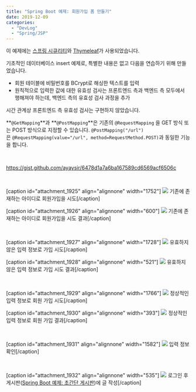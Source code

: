 ```yaml
---
title: "Spring Boot 예제: 회원가입 폼 만들기"
date: 2019-12-09
categories: 
  - "DevLog"
  - "Spring/JSP"
---
```


이 예제에는 [스프링 시큐리티](http://yoonbumtae.com/?tag=%EC%8A%A4%ED%94%84%EB%A7%81%EC%8B%9C%ED%81%90%EB%A6%AC%ED%8B%B0)와 [Thymeleaf](http://yoonbumtae.com/?tag=Thymeleaf)가 사용되었습니다.

기초적인 데이터베이스 insert 예제로, 특별한 내용은 없고 다음을 연습하기 위해 만들었습니다.

- 회원 테이블에 비밀번호를 BCrypt로 해싱한 텍스트를 입력
- 원칙적으로 입력한 값에 대한 유효성 검사는 프론트엔드 측과 백엔드 측 모두에서 행해져야 하는데, 백엔드 측의 유효성 검사 과정을 추가

시간 관계상 프론트엔드 측 유효성 검사는 구현하지 않았습니다.

**`@GetMapping`**과 **`@PostMapping`**은 기존의 `@RequestMapping` 을 GET 방식 또는 POST 방식으로 지정할 수 있습니다. `@PostMapping("/url")`은 `@RequestMapping(value="/url", method=RequestMethod.POST)`과 동일한 기능을 합니다.

 

https://gist.github.com/ayaysir/6478d1a7a6ba167589cd6569acf6506c

 

\[caption id="attachment\_1925" align="alignnone" width="1752"\] ![](/assets/img/wp-content/uploads/2019/12/스크린샷-2019-12-10-오전-1.48.23.png) 기존에 존재하는 아이디로 회원가입을 시도\[/caption\]

\[caption id="attachment\_1926" align="alignnone" width="600"\] ![](/assets/img/wp-content/uploads/2019/12/스크린샷-2019-12-10-오전-1.48.32.png) 기존에 존재하는 아이디로 회원가입을 시도 결과\[/caption\]

 

\[caption id="attachment\_1927" align="alignnone" width="1728"\] ![](/assets/img/wp-content/uploads/2019/12/스크린샷-2019-12-10-오전-1.48.52.png) 유효하지 않은 입력 정보로 가입 시도\[/caption\]

\[caption id="attachment\_1928" align="alignnone" width="521"\] ![](/assets/img/wp-content/uploads/2019/12/스크린샷-2019-12-10-오전-1.49.00.png) 유효하지 않은 입력 정보로 가입 시도 결과\[/caption\]

 

\[caption id="attachment\_1929" align="alignnone" width="1766"\] ![](/assets/img/wp-content/uploads/2019/12/스크린샷-2019-12-10-오전-1.49.49.png) 정상적인 입력 정보로 회원 가입 시도\[/caption\]

\[caption id="attachment\_1930" align="alignnone" width="393"\] ![](/assets/img/wp-content/uploads/2019/12/스크린샷-2019-12-10-오전-1.49.57.png) 정상적인 입력 정보로 회원 가입 결과\[/caption\]

 

\[caption id="attachment\_1931" align="alignnone" width="1582"\] ![](/assets/img/wp-content/uploads/2019/12/스크린샷-2019-12-10-오전-2.11.21.png) 입력 정보 확인\[/caption\]

 

\[caption id="attachment\_1932" align="alignnone" width="535"\] ![](/assets/img/wp-content/uploads/2019/12/스크린샷-2019-12-10-오전-2.13.20.png) 로그인 후 게시판([Spring Boot 예제: 초간단 게시판](http://yoonbumtae.com/?p=1853))에 글 작성\[/caption\]
